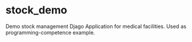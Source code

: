 # stock_demo

Demo stock management Djago Application for medical facilities. Used as programming-competence example.

